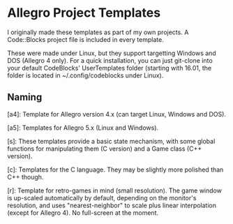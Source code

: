 # Allegro Project Templates
I originally made these templates as part of my own projects. A Code::Blocks project file is included in every template.

These were made under Linux, but they support targetting Windows and DOS (Allegro 4 only). For a quick installation, you can just git-clone into your default CodeBlocks' UserTemplates folder (starting with 16.01, the folder is located in ~/.config/codeblocks under Linux).

## Naming

[a4]: Template for Allegro version 4.x (can target Linux, Windows and DOS).

[a5]: Templates for Allegro 5.x (Linux and Windows).

[s]: These templates provide a basic state mechanism, with some global functions for manipulating them (C version) and a Game class (C++ version).

[c]: Templates for the C language. They may be slightly more polished than C++ though.

[r]: Template for retro-games in mind (small resolution). The game window is up-scaled automatically by default, depending on the monitor's resolution, and uses "nearest-neighbor" to scale plus linear interpolation (except for Allegro 4). No full-screen at the moment.